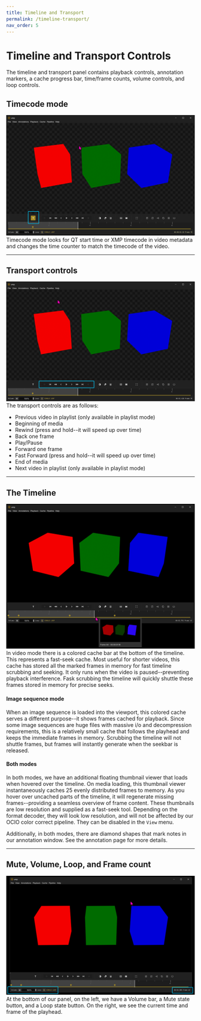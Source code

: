 ```yaml
---
title: Timeline and Transport
permalink: /timeline-transport/
nav_order: 5
---
```


# Timeline and Transport Controls

The timeline and transport panel contains playback controls, annotation markers, a cache progress bar, time/frame counts, volume controls, and loop controls.

## Timecode mode

![window](images/TabTip_krB2jrBsWb.png)
Timecode mode looks for QT start time or XMP timecode in video metadata and changes the time counter to match the timecode of the video.

---

## Transport controls

![window](images/TabTip_0YOqpoCQuQ.png)
The transport controls are as follows:
- Previous video in playlist (only available in playlist mode)
- Beginning of media
- Rewind (press and hold--it will speed up over time)
- Back one frame
- Play/Pause
- Forward one frame
- Fast Forward (press and hold--it will speed up over time)
- End of media
- Next video in playlist (only available in playlist mode)

---

## The Timeline

![window](images/TabTip_UxvSVqV0pr.png)
In video mode there is a colored cache bar at the bottom of the timeline. This represents a fast-seek cache. Most useful for shorter videos, this cache has stored all the marked frames in memory for fast timeline scrubbing and seeking. It only runs when the video is paused--preventing playback interference. Fask scrubbing the timeline will quickly shuttle these frames stored in memory for precise seeks.


#### Image sequence mode

When an image sequence is loaded into the viewport, this colored cache serves a different purpose--it shows frames cached for playback. Since some image sequences are huge files with massive i/o and decompression requirements, this is a relatively small cache that follows the playhead and keeps the immediate frames in memory. Scrubbing the timeline will not shuttle frames, but frames will instantly generate when the seekbar is released.

#### Both modes

In both modes, we have an additional floating thumbnail viewer that loads when hovered over the timeline. On media loading, this thumbnail viewer instantaneously caches 25 evenly distributed frames to memory. As you hover over uncached parts of the timeline, it will regenerate missing frames--providing a seamless overview of frame content. These thumbnails are low resolution and supplied as a fast-seek tool. Depending on the format decoder, they will look low resolution, and will not be affected by our OCIO color correct pipeline. They can be disabled in the `View` menu.

Additionally, in both modes, there are diamond shapes that mark notes in our annotation window. See the annotation page for more details.

---

## Mute, Volume, Loop, and Frame count

![window](images/TabTip_y4erFYeFtq.png)
At the bottom of our panel, on the left, we have a Volume bar, a Mute state button, and a Loop state button. On the right, we see the current time and frame of the playhead.